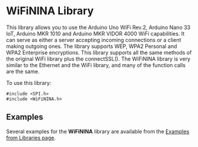 # WiFiNINA Library

This library allows you to use the Arduino Uno WiFi Rev.2, Arduino Nano 33 IoT, Arduino MKR 1010 and Arduino MKR VIDOR 4000 WiFi capabilities. It can serve as either a server accepting incoming connections or a client making outgoing ones. The library supports WEP, WPA2 Personal and WPA2 Enterprise encryptions. This library supports all the same methods of the original WiFi library plus the connectSSL(). The WiFiNINA library is very similar to the Ethernet and the WiFi library, and many of the function calls are the same.

To use this library:

```
#include <SPI.h>
#include <WiFiNINA.h>
```

## Examples

Several examples for the **WiFiNINA** library are available from the [Examples from Libraries page](https://docs.arduino.cc/tutorials/communication/wifi-nina-examples).
